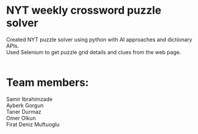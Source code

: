 # NYT weekly crossword puzzle solver
Created NYT puzzle solver using python with AI approaches and dictionary APIs.<br>
Used Selenium to get puzzle grid details and clues from the web page.<br>
<br>
# Team members:
Samir Ibrahimzade <br>
Ayberk Gorgun <br>
Taner Durmaz <br>
Omer Olkun <br>
Firat Deniz Muftuoglu <br>
